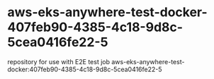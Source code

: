 # aws-eks-anywhere-test-docker-407feb90-4385-4c18-9d8c-5cea0416fe22-5
repository for use with E2E test job aws-eks-anywhere-test-docker:407feb90-4385-4c18-9d8c-5cea0416fe22-5
